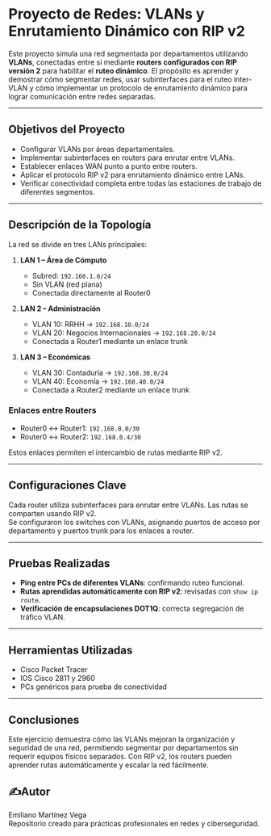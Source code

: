 # Proyecto de Redes: VLANs y Enrutamiento Dinámico con RIP v2

Este proyecto simula una red segmentada por departamentos utilizando **VLANs**, conectadas entre sí mediante **routers configurados con RIP versión 2** para habilitar el **ruteo dinámico**. El propósito es aprender y demostrar cómo segmentar redes, usar subinterfaces para el ruteo inter-VLAN y cómo implementar un protocolo de enrutamiento dinámico para lograr comunicación entre redes separadas.

---

## Objetivos del Proyecto

- Configurar VLANs por áreas departamentales.
- Implementar subinterfaces en routers para enrutar entre VLANs.
- Establecer enlaces WAN punto a punto entre routers.
- Aplicar el protocolo RIP v2 para enrutamiento dinámico entre LANs.
- Verificar conectividad completa entre todas las estaciones de trabajo de diferentes segmentos.

---

## Descripción de la Topología

La red se divide en tres LANs principales:

1. **LAN 1 – Área de Cómputo**
   - Subred: `192.168.1.0/24`
   - Sin VLAN (red plana)
   - Conectada directamente al Router0

2. **LAN 2 – Administración**
   - VLAN 10: RRHH → `192.168.10.0/24`
   - VLAN 20: Negocios Internacionales → `192.168.20.0/24`
   - Conectada a Router1 mediante un enlace trunk

3. **LAN 3 – Económicas**
   - VLAN 30: Contaduría → `192.168.30.0/24`
   - VLAN 40: Economía → `192.168.40.0/24`
   - Conectada a Router2 mediante un enlace trunk

### Enlaces entre Routers

- Router0 ↔ Router1: `192.168.0.0/30`
- Router0 ↔ Router2: `192.168.0.4/30`

Estos enlaces permiten el intercambio de rutas mediante RIP v2.

---

## Configuraciones Clave

Cada router utiliza subinterfaces para enrutar entre VLANs. Las rutas se comparten usando RIP v2.  
Se configuraron los switches con VLANs, asignando puertos de acceso por departamento y puertos trunk para los enlaces a router.

---

## Pruebas Realizadas

- **Ping entre PCs de diferentes VLANs**: confirmando ruteo funcional.
- **Rutas aprendidas automáticamente con RIP v2**: revisadas con `show ip route`.
- **Verificación de encapsulaciones DOT1Q**: correcta segregación de tráfico VLAN.

---

## Herramientas Utilizadas

- Cisco Packet Tracer
- IOS Cisco 2811 y 2960
- PCs genéricos para prueba de conectividad

---

## Conclusiones

Este ejercicio demuestra cómo las VLANs mejoran la organización y seguridad de una red, permitiendo segmentar por departamentos sin requerir equipos físicos separados. Con RIP v2, los routers pueden aprender rutas automáticamente y escalar la red fácilmente.


## ✍Autor

Emiliano Martínez Vega  
Repositorio creado para prácticas profesionales en redes y ciberseguridad.
